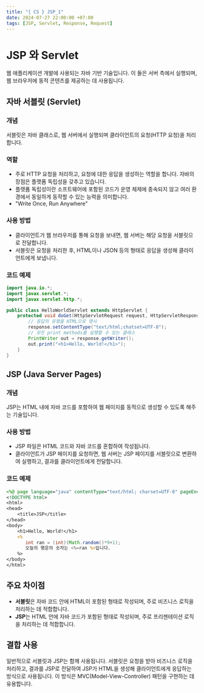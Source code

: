```yaml
---
title: "{ CS } JSP_1"
date: 2024-07-27 22:00:00 +07:00
tags: [JSP, Servlet, Response, Request]
---
```


# JSP 와 Servlet

웹 애플리케이션 개발에 사용되는 자바 기반 기술입니다. 이 둘은 서버 측에서 실행되며, 웹 브라우저에 동적 콘텐츠를 제공하는 데 사용됩니다.

## 자바 서블릿 (Servlet)

### 개념

서블릿은 자바 클래스로, 웹 서버에서 실행되며 클라이언트의 요청(HTTP 요청)을 처리합니다.

### 역할

- 주로 HTTP 요청을 처리하고, 요청에 대한 응답을 생성하는 역할을 합니다. 자바의 장점은 플랫폼 독립성을 갖추고 있습니다.
- 플랫폼 독립성이란 소프트웨어에 포함된 코드가 운영 체제에 종속되지 않고 여러 환경에서 동일하게 동작할 수 있는 능력을 의미합니다.
- "Write Once, Run Anywhere"

### 사용 방법

- 클라이언트가 웹 브라우저를 통해 요청을 보내면, 웹 서버는 해당 요청을 서블릿으로 전달합니다.
- 서블릿은 요청을 처리한 후, HTML이나 JSON 등의 형태로 응답을 생성해 클라이언트에게 보냅니다.

### 코드 예제

```java
import java.io.*;
import javax.servlet.*;
import javax.servlet.http.*;

public class HelloWorldServlet extends HttpServlet {
    protected void doGet(HttpServletRequest request, HttpServletResponse response) throws ServletException, IOException {
        // 응답의 유형을 HTML으로 명시
        response.setContentType("text/html;chatset=UTF-8");
        // 모든 print methods를 실행할 수 있는 클래스
        PrintWriter out = response.getWriter();
        out.print("<h1>Hello, World!</h1>");
    }
}
```

## JSP (Java Server Pages)

### 개념

JSP는 HTML 내에 자바 코드를 포함하여 웹 페이지를 동적으로 생성할 수 있도록 해주는 기술입니다.

### 사용 방법

- JSP 파일은 HTML 코드와 자바 코드를 혼합하여 작성됩니다.
- 클라이언트가 JSP 페이지를 요청하면, 웹 서버는 JSP 페이지를 서블릿으로 변환하여 실행하고, 결과를 클라이언트에게 전달합니다.

### 코드 예제

```jsp
<%@ page language="java" contentType="text/html; charset=UTF-8" pageEncoding="UTF-8"%>
<!DOCTYPE html>
<html>
<head>
    <title>JSP</title>
</head>
<body>
    <h1>Hello, World!</h1>
    <%
       int ran = (int)(Math.random()*9+1);
       오늘의 행운의 숫자는 <%=ran %>입니다.
    %>
</body>
</html>
```

## 주요 차이점

- **서블릿**은 자바 코드 안에 HTML이 포함된 형태로 작성되며, 주로 비즈니스 로직을 처리하는 데 적합합니다.
- **JSP**는 HTML 안에 자바 코드가 포함된 형태로 작성되며, 주로 프리젠테이션 로직을 처리하는 데 적합합니다.

## 결합 사용

일반적으로 서블릿과 JSP는 함께 사용됩니다. 서블릿은 요청을 받아 비즈니스 로직을 처리하고, 결과를 JSP로 전달하여 JSP가 HTML을 생성해 클라이언트에게 응답하는 방식으로 사용됩니다. 이 방식은 MVC(Model-View-Controller) 패턴을 구현하는 데 유용합니다.
